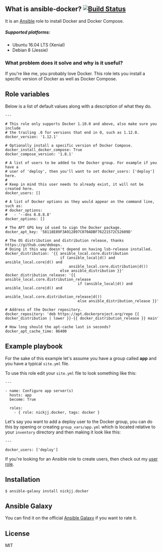 ## What is ansible-docker? [![Build Status](https://secure.travis-ci.org/nickjj/ansible-docker.png)](http://travis-ci.org/nickjj/ansible-docker)

It is an [Ansible](http://www.ansible.com/home) role to install Docker and
Docker Compose.

##### Supported platforms:

- Ubuntu 16.04 LTS (Xenial)
- Debian 8 (Jessie)

### What problem does it solve and why is it useful?

If you're like me, you probably love Docker. This role lets you install a
specific version of Docker as well as Docker Compose.

## Role variables

Below is a list of default values along with a description of what they do.

```
---

# This role only supports Docker 1.10.0 and above, also make sure you include
# the trailing .0 for versions that end in 0, such as 1.12.0.
docker_version: '1.12.1'

# Optionally install a specific version of Docker Compose.
docker_install_docker_compose: True
docker_compose_version: '1.8.1'

# A list of users to be added to the Docker group. For example if you have a
# user of 'deploy', then you'll want to set docker_users: ['deploy'] here.
#
# Keep in mind this user needs to already exist, it will not be created here.
docker_users: []

# A list of Docker options as they would appear on the command line, such as:
# docker_options:
#   - '--dns 8.8.8.8'
docker_options: []

# The APT GPG key id used to sign the Docker package.
docker_apt_key: '58118E89F3A912897C070ADBF76221572C52609D'

# The OS distribution and distribution release, thanks https://github.com/debops.
# Doing it this way doesn't depend on having lsb-release installed.
docker_distribution: '{{ ansible_local.core.distribution
                         if (ansible_local|d() and ansible_local.core|d() and
                             ansible_local.core.distribution|d())
                         else ansible_distribution }}'
docker_distribution_release: '{{ ansible_local.core.distribution_release
                                 if (ansible_local|d() and ansible_local.core|d() and
                                     ansible_local.core.distribution_release|d())
                                 else ansible_distribution_release }}'

# Address of the Docker repository.
docker_repository: 'deb https://apt.dockerproject.org/repo {{ docker_distribution | lower }}-{{ docker_distribution_release }} main'

# How long should the apt-cache last in seconds?
docker_apt_cache_time: 86400
```

## Example playbook

For the sake of this example let's assume you have a group called **app** and
you have a typical `site.yml` file.

To use this role edit your `site.yml` file to look something like this:

```
---

- name: Configure app server(s)
  hosts: app
  become: True

  roles:
    - { role: nickjj.docker, tags: docker }
```

Let's say you want to add a deploy user to the Docker group, you can do this by
opening or creating `group_vars/app.yml` which is located relative to your
`inventory` directory and then making it look like this:

```
---

docker_users: ['deploy']
```

If you're looking for an Ansible role to create users, then check out my
[user role](https://github.com/nickjj/ansible-user).

## Installation

`$ ansible-galaxy install nickjj.docker`

## Ansible Galaxy

You can find it on the official
[Ansible Galaxy](https://galaxy.ansible.com/nickjj/docker/) if you want to
rate it.

## License

MIT
